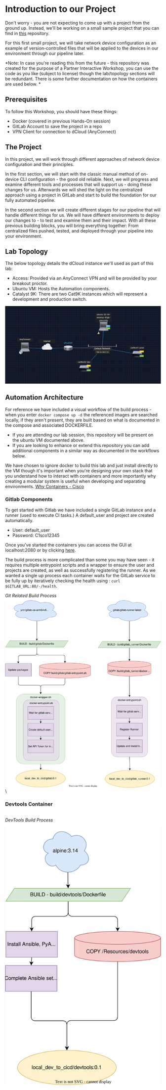 # Introduction to our Project

Don't worry - you are not expecting to come up with a project from the ground up. Instead, we'll be working on a small sample project that you can find in [this](https://github.com/moore-automation/local_dev_to_cicd) repository.

For this first small project, we will take network device configuration as an example of version-controlled files that will be applied to the devices in our environment through our pipeline later.

*Note: In case you're reading this from the future - this repository was created for the purpose of a Partner Interactive Workshop, you can use the code as you like (subject to license) though the lab/topology sections will be redundant. There is some further documentation on how the containers are used below. *

## Prerequisites

To follow this Workshop, you should have these things:

- Docker (covered in previous Hands-On session)
- GitLab Account to save the project in a repo
- VPN Client for connection to dCloud (AnyConnect)

## The Project

In this project, we will work through different approaches of network device configuration and their principles.

In the first section, we will start with the classic manual method of on-device CLI configuration - the good old reliable.
Next, we will progress and examine different tools and processes that will support us - doing these changes for us. Afterwards we will shed the light on the centralized approach using a project in GitLab and start to build the foundation for our fully automated pipeline.

In the second section we will create different stages for our pipeline that will handle different things for us. We will have different environments to deploy our changes to - to test and examine them and their impact.
With all these previous building blocks, you will bring everything together: From centralized files pushed, tested, and deployed through your pipeline into your environment.

## Lab Topology

The below topology details the dCloud instance we'll used as part of this lab:

- Access: Provided via an AnyConnect VPN and will be provided by your breakout proctor.
- Ubuntu VM: Hosts the Automation components.
- Catalyst 9K: There are two Cat9K instances which will represent a development and production switch.

![Topology](assets/topology.png)

## Automation Architecture

For reference we have included a visual workflow of the build process - when you enter ``` docker compose up -d ``` the referenced images are searched locally, if they aren't present, they are built based on what is documented in the compose and associated DOCKERFILE.

- If you are attending our lab session, this repository will be present on the ubuntu VM documented above.
- If you are looking to enhance or extend this repository you can add additional components in a similar way as documented in the workflows below.

We have chosen to ignore docker to build this lab and just install directly to the VM though it's important when you're designing your own stack that you understand how to interact with containers and more importantly why creating a modular system is useful when developing and separating environments. [Why Containers - Cisco](https://www.cisco.com/c/en/us/solutions/cloud/what-are-containers.html#~why-containers)

### Gitlab Components

To get started with Gitlab we have included a single GitLab instance and a runner (used to execute CI tasks.) A default_user and project are created automatically.

- User: default_user
- Password: C1sco12345

Once you've started the containers you can access the  GUI at localhost:2080 or by clicking [here](http://localhost:2080).

The build process is more complicated than some you may have seen - it requires multiple entrypoint scripts and a wrapper to ensure the user and projects are created, as well as successfully registering the runner. As we wanted a single up process each container waits for the GitLab service to be fully up by iteratively checking the health using : ```curl $GITLAB_URL:80/-/health```.

*Git Related Build Process*
\
![Basic Diagram](assets/diagrams/orch_build.drawio.svg)
\

### Devtools Container

\
*DevTools Build Process*

![Work Engines](assets/diagrams/we_build.drawio.svg)
